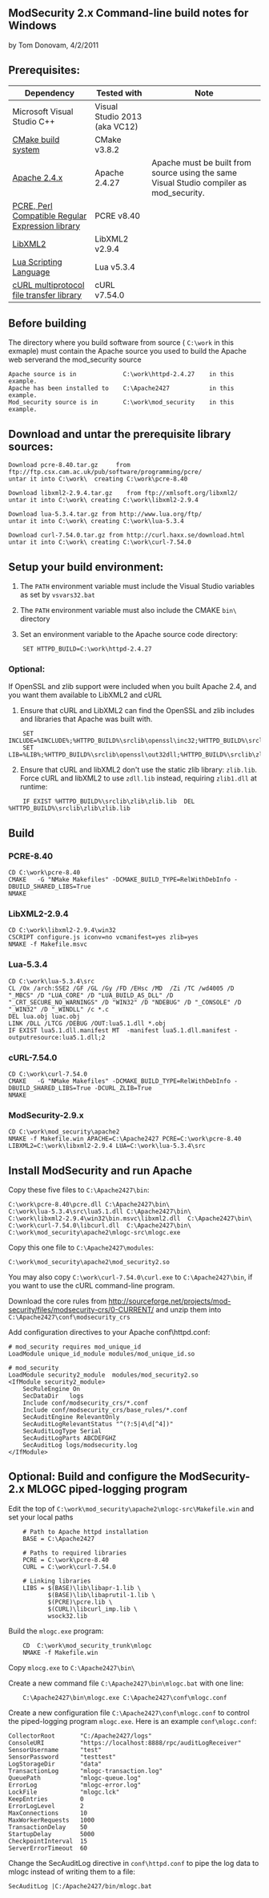 
## ModSecurity 2.x  Command-line build notes for Windows       

by Tom Donovam, 4/2/2011


## Prerequisites:

Dependency | Tested with | Note
----|------|----
Microsoft Visual Studio C++ | Visual Studio 2013 (aka VC12) |
[CMake build system](http://www.cmake.org/) | CMake v3.8.2 |
[Apache 2.4.x](http://httpd.apache.org/) | Apache 2.4.27 | Apache must be built from source using the same Visual Studio compiler as mod_security.
[PCRE, Perl Compatible Regular Expression library](http://www.pcre.org/) | PCRE v8.40
[LibXML2](http://xmlsoft.org/) | LibXML2 v2.9.4 |
[Lua Scripting Language](http://www.lua.org/) | Lua v5.3.4
[cURL multiprotocol file transfer library](http://curl.haxx.se/) | cURL v7.54.0


## Before building

The directory where you build software from source ( ``C:\work`` in this exmaple)
must contain the Apache source you used to build the Apache web serverand the mod_security source

    Apache source is in             C:\work\httpd-2.4.27    in this example.
    Apache has been installed to    C:\Apache2427           in this example.
    Mod_security source is in       C:\work\mod_security    in this example.

## Download and untar the prerequisite library sources:

    Download pcre-8.40.tar.gz     from ftp://ftp.csx.cam.ac.uk/pub/software/programming/pcre/
    untar it into C:\work\  creating C:\work\pcre-8.40

    Download libxml2-2.9.4.tar.gz    from ftp://xmlsoft.org/libxml2/
    untar it into C:\work\ creating C:\work\libxml2-2.9.4

    Download lua-5.3.4.tar.gz from http://www.lua.org/ftp/
    untar it into C:\work\ creating C:\work\lua-5.3.4

    Download curl-7.54.0.tar.gz from http://curl.haxx.se/download.html
    untar it into C:\work\ creating C:\work\curl-7.54.0

## Setup your build environment:

1. The ``PATH`` environment variable must include the Visual Studio variables as set by ``vsvars32.bat``

2. The ``PATH`` environment variable must also include the CMAKE ``bin\`` directory

3. Set an environment variable to the Apache source code directory:

```
    SET HTTPD_BUILD=C:\work\httpd-2.4.27
```

### Optional:

If OpenSSL and zlib support were included when you built Apache 2.4, and you want them available to LibXML2 and cURL

1. Ensure that cURL and LibXML2 can find the OpenSSL and zlib includes and libraries that Apache was built with.

```
    SET INCLUDE=%INCLUDE%;%HTTPD_BUILD%\srclib\openssl\inc32;%HTTPD_BUILD%\srclib\zlib
    SET LIB=%LIB%;%HTTPD_BUILD%\srclib\openssl\out32dll;%HTTPD_BUILD%\srclib\zlib
```

2. Ensure that cURL and libXML2 don't use the static zlib library: ``zlib.lib``. Force cURL and libXML2 to use ``zdll.lib`` instead, requiring ``zlib1.dll`` at runtime:

```
    IF EXIST %HTTPD_BUILD%\srclib\zlib\zlib.lib  DEL %HTTPD_BUILD%\srclib\zlib\zlib.lib
```

## Build

### PCRE-8.40

    CD C:\work\pcre-8.40
    CMAKE   -G "NMake Makefiles" -DCMAKE_BUILD_TYPE=RelWithDebInfo -DBUILD_SHARED_LIBS=True
    NMAKE

### LibXML2-2.9.4

    CD C:\work\libxml2-2.9.4\win32
    CSCRIPT configure.js iconv=no vcmanifest=yes zlib=yes
    NMAKE -f Makefile.msvc

### Lua-5.3.4

    CD C:\work\lua-5.3.4\src
    CL /Ox /arch:SSE2 /GF /GL /Gy /FD /EHsc /MD  /Zi /TC /wd4005 /D "_MBCS" /D "LUA_CORE" /D "LUA_BUILD_AS_DLL" /D "_CRT_SECURE_NO_WARNINGS" /D "WIN32" /D "NDEBUG" /D "_CONSOLE" /D "_WIN32" /D "_WINDLL" /c *.c
    DEL lua.obj luac.obj
    LINK /DLL /LTCG /DEBUG /OUT:lua5.1.dll *.obj
    IF EXIST lua5.1.dll.manifest MT  -manifest lua5.1.dll.manifest -outputresource:lua5.1.dll;2

### cURL-7.54.0

    CD C:\work\curl-7.54.0
    CMAKE   -G "NMake Makefiles" -DCMAKE_BUILD_TYPE=RelWithDebInfo -DBUILD_SHARED_LIBS=True -DCURL_ZLIB=True
    NMAKE

### ModSecurity-2.9.x

    CD C:\work\mod_security\apache2
    NMAKE -f Makefile.win APACHE=C:\Apache2427 PCRE=C:\work\pcre-8.40 LIBXML2=C:\work\libxml2-2.9.4 LUA=C:\work\lua-5.3.4\src

## Install ModSecurity and run Apache

Copy these five files to ``C:\Apache2427\bin``:

    C:\work\pcre-8.40\pcre.dll C:\Apache2427\bin\
    C:\work\lua-5.3.4\src\lua5.1.dll C:\Apache2427\bin\
    C:\work\libxml2-2.9.4\win32\bin.msvc\libxml2.dll  C:\Apache2427\bin\
    C:\work\curl-7.54.0\libcurl.dll  C:\Apache2427\bin\
    C:\work\mod_security\apache2\mlogc-src\mlogc.exe

Copy this one file to ``C:\Apache2427\modules``:

    C:\work\mod_security\apache2\mod_security2.so

You may also copy ``C:\work\curl-7.54.0\curl.exe`` to ``C:\Apache2427\bin``, if you want to use the cURL command-line program.

Download the core rules from http://sourceforge.net/projects/mod-security/files/modsecurity-crs/0-CURRENT/ and unzip them into ``C:\Apache2427\conf\modsecurity_crs``

Add configuration directives to your Apache conf\httpd.conf:

    # mod_security requires mod_unique_id
    LoadModule unique_id_module modules/mod_unique_id.so

    # mod_security
    LoadModule security2_module  modules/mod_security2.so
    <IfModule security2_module>
        SecRuleEngine On
        SecDataDir   logs
        Include conf/modsecurity_crs/*.conf
        Include conf/modsecurity_crs/base_rules/*.conf
        SecAuditEngine RelevantOnly
        SecAuditLogRelevantStatus "^(?:5|4\d[^4])"
        SecAuditLogType Serial
        SecAuditLogParts ABCDEFGHZ
        SecAuditLog logs/modsecurity.log
    </IfModule>

## Optional: Build and configure the ModSecurity-2.x MLOGC piped-logging program

Edit the top of ``C:\work\mod_security\apache2\mlogc-src\Makefile.win`` and set your local paths

        # Path to Apache httpd installation
        BASE = C:\Apache2427

        # Paths to required libraries
        PCRE = C:\work\pcre-8.40
        CURL = C:\work\curl-7.54.0

        # Linking libraries
        LIBS = $(BASE)\lib\libapr-1.lib \
               $(BASE)\lib\libaprutil-1.lib \
               $(PCRE)\pcre.lib \
               $(CURL)\libcurl_imp.lib \
               wsock32.lib

Build the ``mlogc.exe`` program:

        CD  C:\work\mod_security_trunk\mlogc
        NMAKE -f Makefile.win

Copy ``mlocg.exe`` to ``C:\Apache2427\bin\``

Create a new command file ``C:\Apache2427\bin\mlogc.bat`` with one line:

        C:\Apache2427\bin\mlogc.exe C:\Apache2427\conf\mlogc.conf

Create a new configuration file ``C:\Apache2427\conf\mlogc.conf`` to control the piped-logging program ``mlogc.exe``.
Here is an example ``conf\mlogc.conf``:

    CollectorRoot       "C:/Apache2427/logs"
    ConsoleURI          "https://localhost:8888/rpc/auditLogReceiver"
    SensorUsername      "test"
    SensorPassword      "testtest"
    LogStorageDir       "data"
    TransactionLog      "mlogc-transaction.log"
    QueuePath           "mlogc-queue.log"
    ErrorLog            "mlogc-error.log"
    LockFile            "mlogc.lck"
    KeepEntries         0
    ErrorLogLevel       2
    MaxConnections      10
    MaxWorkerRequests   1000
    TransactionDelay    50
    StartupDelay        5000
    CheckpointInterval  15
    ServerErrorTimeout  60

Change the SecAuditLog directive in ``conf\httpd.conf`` to pipe the log data to mlogc instead of writing them to a file:

    SecAuditLog |C:/Apache2427/bin/mlogc.bat
